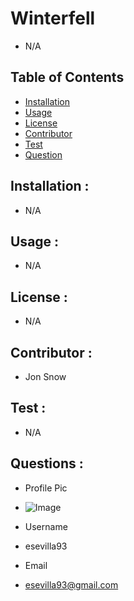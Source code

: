 

# Winterfell
* N/A

## __Table of Contents__  
* [Installation](#installation)               
* [Usage](#usage)                    
* [License](#license)                      
* [Contributor](#contributor)                 
* [Test](#test)
* [Question](#question) 
## __Installation__ :               
* N/A
## __Usage__ :                   
* N/A
## __License__ :                    
* N/A
## __Contributor__ :              
* Jon Snow
## __Test__ :                      
* N/A
## __Questions__ :
* Profile Pic
 - ![Image]()
* Username
 - esevilla93
* Email
 - esevilla93@gmail.com
